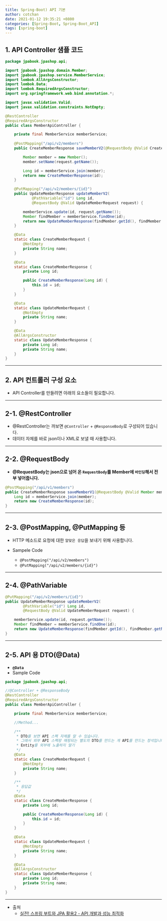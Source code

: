 ```yaml
---
title: Spring-Boot) API 기본  
author: cotchan 
date: 2021-01-12 19:35:21 +0800 
categories: [Spring-Boot, Spring-Boot_API]
tags: [spring-boot] 
---
```


## 1. API Controller 샘플 코드

```java
package jpabook.jpashop.api;

import jpabook.jpashop.domain.Member;
import jpabook.jpashop.service.MemberService;
import lombok.AllArgsConstructor;
import lombok.Data;
import lombok.RequiredArgsConstructor;
import org.springframework.web.bind.annotation.*;

import javax.validation.Valid;
import javax.validation.constraints.NotEmpty;

@RestController
@RequiredArgsConstructor
public class MemberApiController {

    private final MemberService memberService;
    
    @PostMapping("/api/v2/members")
    public CreateMemberResponse saveMemberV2(@RequestBody @Valid CreateMemberRequest request) {

        Member member = new Member();
        member.setName(request.getName());

        Long id = memberService.join(member);
        return new CreateMemberResponse(id);
    }

    @PutMapping("/api/v2/members/{id}")
    public UpdateMemberResponse updateMemberV2(
            @PathVariable("id") Long id,
            @RequestBody @Valid UpdateMemberRequest request) {

        memberService.update(id, request.getName());
        Member findMember = memberService.findOne(id);
        return new UpdateMemberResponse(findMember.getId(), findMember.getName());
    }

    @Data
    static class CreateMemberRequest {
        @NotEmpty
        private String name;
    }

    @Data
    static class CreateMemberResponse {
        private Long id;

        public CreateMemberResponse(Long id) {
            this.id = id;
        }
    }

    @Data
    static class UpdateMemberRequest {
        @NotEmpty
        private String name;
    }

    @Data
    @AllArgsConstructor
    static class UpdateMemberResponse {
        private Long id;
        private String name;
    }
}
```

---


## 2. API 컨트롤러 구성 요소

+ API Controller를 만들려면 아래의 요소들이 필요합니다.

---

## 2-1. @RestController

+ @RestController는 까보면 `@Controller` + `@ResponseBody`로 구성되어 있습니다.
+ 데이터 자체를 바로 json이나 XML로 보낼 때 사용합니다. 

---

## 2-2. @RequestBody

+ **@RequestBody는 json으로 넘어 온 `RequestBody`를 Member에 `바인딩`해서 전부 넣어줍니다.**

```java
@PostMapping("/api/v1/members")
public CreateMemberResponse saveMemberV1(@RequestBody @Valid Member member) {
    Long id = memberService.join(member);
    return new CreateMemberResponse(id);
}
```

---

## 2-3. @PostMapping, @PutMapping 등

+ HTTP 메소드로 요청에 대한 `알맞은 응답`을 보내기 위해 사용합니다.

+ Sampele Code
  + `@PostMapping("/api/v2/members")`
  + `@PutMapping("/api/v2/members/{id}")`

---

## 2-4. @PathVariable
 
```java
@PutMapping("/api/v2/members/{id}")
public UpdateMemberResponse updateMemberV2(
        @PathVariable("id") Long id,
        @RequestBody @Valid UpdateMemberRequest request) {

    memberService.update(id, request.getName());
    Member findMember = memberService.findOne(id);
    return new UpdateMemberResponse(findMember.getId(), findMember.getName());
}
```

---

## 2-5. API 용 DTO(@Data)

+ **`@Data`** 
+ Sample Code


```java
package jpabook.jpashop.api;

//@Controller + @ResponseBody
@RestController
@RequiredArgsConstructor
public class MemberApiController {

    private final MemberService memberService;

    //Method...

    /**
     * DTO를 보면 API 스펙 자체를 알 수 있습니다.
     * 그래서 외부 API 스펙랑 매핑되는 별도의 DTO를 만드는 게 API를 만드는 정석입니다.
     * Entity를 외부에 노출하지 말기
     */
    @Data
    static class CreateMemberRequest {
        @NotEmpty
        private String name;
    }

    /**
     * 응답값
     */
    @Data
    static class CreateMemberResponse {
        private Long id;

        public CreateMemberResponse(Long id) {
            this.id = id;
        }
    }

    @Data
    static class UpdateMemberRequest {
        @NotEmpty
        private String name;
    }

    @Data
    @AllArgsConstructor
    static class UpdateMemberResponse {
        private Long id;
        private String name;
    }
}
```



---

+ 출처
    + [실전! 스프링 부트와 JPA 활용2 - API 개발과 성능 최적화](https://www.inflearn.com/course/%EC%8A%A4%ED%94%84%EB%A7%81%EB%B6%80%ED%8A%B8-JPA-API%EA%B0%9C%EB%B0%9C-%EC%84%B1%EB%8A%A5%EC%B5%9C%EC%A0%81%ED%99%94/dashboard)
